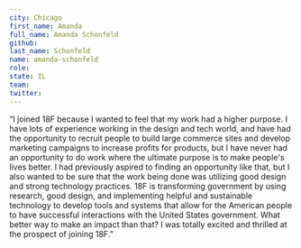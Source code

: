 ```yaml
---
city: Chicago
first_name: Amanda
full_name: Amanda Schonfeld
github:
last_name: Schonfeld
name: amanda-schonfeld
role:
state: IL
team:
twitter:
---
```

“I joined 18F because I wanted to feel that my work had a higher
purpose. I have lots of experience working in the design and tech world,
and have had the opportunity to recruit people to build large commerce
sites and develop marketing campaigns to increase profits for products,
but I have never had an opportunity to do work where the ultimate
purpose is to make people's lives better. I had previously aspired to
finding an opportunity like that, but I also wanted to be sure that the
work being done was utilizing good design and strong technology
practices. 18F is transforming government by using research, good
design, and implementing helpful and sustainable technology to develop
tools and systems that allow for the American people to have successful
interactions with the United States government. What better way to make
an impact than that? I was totally excited and thrilled at the prospect
of joining 18F.”
